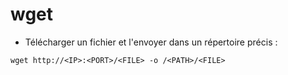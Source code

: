 # wget

* Télécharger un fichier et l'envoyer dans un répertoire précis :&#x20;

```
wget http://<IP>:<PORT>/<FILE> -o /<PATH>/<FILE>
```
